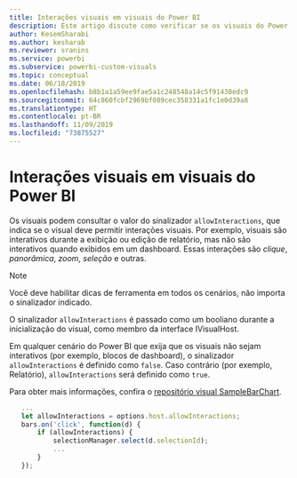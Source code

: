 ```yaml
---
title: Interações visuais em visuais do Power BI
description: Este artigo discute como verificar se os visuais do Power BI devem permitir interações visuais.
author: KesemSharabi
ms.author: kesharab
ms.reviewer: sranins
ms.service: powerbi
ms.subservice: powerbi-custom-visuals
ms.topic: conceptual
ms.date: 06/18/2019
ms.openlocfilehash: b8b1a1a59ee9fae5a1c248548a14c5f91438edc9
ms.sourcegitcommit: 64c860fcbf2969bf089cec358331a1fc1e0d39a8
ms.translationtype: HT
ms.contentlocale: pt-BR
ms.lasthandoff: 11/09/2019
ms.locfileid: "73875527"
---
```

# <a name="visual-interactions-in-power-bi-visuals"></a>Interações visuais em visuais do Power BI

Os visuais podem consultar o valor do sinalizador `allowInteractions`, que indica se o visual deve permitir interações visuais. Por exemplo, visuais são interativos durante a exibição ou edição de relatório, mas não são interativos quando exibidos em um dashboard. Essas interações são *clique*, *panorâmica*, *zoom*, *seleção* e outras. 

> [!NOTE]
> Você deve habilitar dicas de ferramenta em todos os cenários, não importa o sinalizador indicado.

O sinalizador `allowInteractions` é passado como um booliano durante a inicialização do visual, como membro da interface IVisualHost.

Em qualquer cenário do Power BI que exija que os visuais não sejam interativos (por exemplo, blocos de dashboard), o sinalizador `allowInteractions` é definido como `false`. Caso contrário (por exemplo, Relatório), `allowInteractions` será definido como `true`.

Para obter mais informações, confira o [repositório visual SampleBarChart](https://github.com/Microsoft/PowerBI-visuals-sampleBarChart/commit/59a47935d8f5272ce145fe804193599ddb7e2001).

```typescript
   ...
   let allowInteractions = options.host.allowInteractions;
   bars.on('click', function(d) {
       if (allowInteractions) {
           selectionManager.select(d.selectionId);
           ...
       }
   });
```
